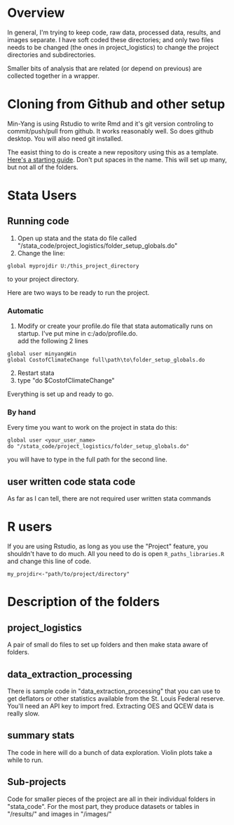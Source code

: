 # Overview
In general, I'm trying to keep code, raw data, processed data, results, and images separate.  I have soft coded these directories; and only two files needs to be changed (the ones in project_logistics) to change the project directories and subdirectories.

Smaller bits of analysis that are related (or depend on previous) are collected together in a wrapper.

# Cloning from Github and other setup
Min-Yang is using Rstudio to write Rmd and it's git version controling to commit/push/pull from github. It works reasonably well.  So does github desktop.  You will also need git installed.

The easist thing to do is create a new repository using this as a template. [Here's a starting guide](https://cfss.uchicago.edu/setup/git-with-rstudio/).  Don't put spaces in the name.  This will set up many, but not all of the folders.

# Stata Users 

## Running code

1. Open up stata and the stata do file called "/stata_code/project_logistics/folder_setup_globals.do"
2. Change the line:

```
global myprojdir U:/this_project_directory
```
to your project directory. 

Here are two ways to be ready to run the project.

### Automatic
1.  Modify or create your profile.do file that stata automatically runs on startup.  I've put mine in c:/ado/profile.do.  
add the following 2 lines

```
global user minyangWin
global CostofClimateChange full\path\to\folder_setup_globals.do 
```
2. Restart stata
3. type  "do $CostofClimateChange"

Everything is set up and ready to go.

### By hand
Every time you want to work on the project in stata do this:
```
global user <your_user_name>
do "/stata_code/project_logistics/folder_setup_globals.do"
```
you will have to type in the full path for the second line.




## user written code stata code
As far as I can tell, there are not required user written stata commands
<!---
--->

# R users

If you are using Rstudio, as long as you use the "Project" feature, you shouldn't have to do much. All you need to do is open  `R_paths_libraries.R`  and change this line of code.

```
my_projdir<-"path/to/project/directory"
```

# Description of the folders

## project_logistics
A pair of small do files to set up folders and then make stata aware of folders.

## data_extraction_processing
There is sample code in "data_extraction_processing" that you can use to get deflators or other statistics available from the St. Louis Federal reserve.  You'll need an API key to import fred.  Extracting OES and QCEW data is really slow. 

## summary stats

The code in here will do a bunch of data exploration.  Violin plots take a while to run.  

## Sub-projects
Code for smaller pieces of the project are all in their individual folders in "stata_code". For the most part, they produce datasets or tables in  "/results/" and images in "/images/"
